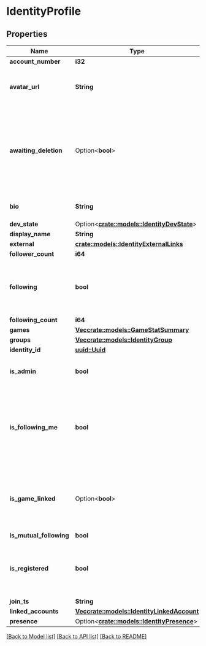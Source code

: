 # IdentityProfile

## Properties

Name | Type | Description | Notes
------------ | ------------- | ------------- | -------------
**account_number** | **i32** |  | 
**avatar_url** | **String** | The URL of this identity's avatar image. | 
**awaiting_deletion** | Option<**bool**> | Whether or not this identity is awaiting account deletion. Only visible to when the requestee is this identity.  | [optional]
**bio** | **String** | Follows regex ^(?:[^\\n\\r]+\\n?|\\n){1,5}$ | 
**dev_state** | Option<[**crate::models::IdentityDevState**](IdentityDevState.md)> |  | [optional]
**display_name** | **String** |  | 
**external** | [**crate::models::IdentityExternalLinks**](IdentityExternalLinks.md) |  | 
**follower_count** | **i64** |  | 
**following** | **bool** | Whether or not the requestee's identity is following this identity. | 
**following_count** | **i64** |  | 
**games** | [**Vec<crate::models::GameStatSummary>**](GameStatSummary.md) |  | 
**groups** | [**Vec<crate::models::IdentityGroup>**](IdentityGroup.md) |  | 
**identity_id** | [**uuid::Uuid**](uuid::Uuid.md) |  | 
**is_admin** | **bool** | Whether or not this identity is an admin. | 
**is_following_me** | **bool** | Whether or not this identity is both followng and is followed by the requestee's identity. | 
**is_game_linked** | Option<**bool**> | Whether or not this game user has been linked through the Rivet dashboard. | [optional]
**is_mutual_following** | **bool** |  | 
**is_registered** | **bool** | Whether or not this identity is registered with a linked account. | 
**join_ts** | **String** |  | 
**linked_accounts** | [**Vec<crate::models::IdentityLinkedAccount>**](IdentityLinkedAccount.md) |  | 
**presence** | Option<[**crate::models::IdentityPresence**](IdentityPresence.md)> |  | [optional]

[[Back to Model list]](../README.md#documentation-for-models) [[Back to API list]](../README.md#documentation-for-api-endpoints) [[Back to README]](../README.md)


